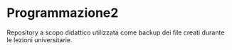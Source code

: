 # Programmazione2
Repository a scopo didattico utilizzata come backup dei file creati durante le lezioni universitarie.
